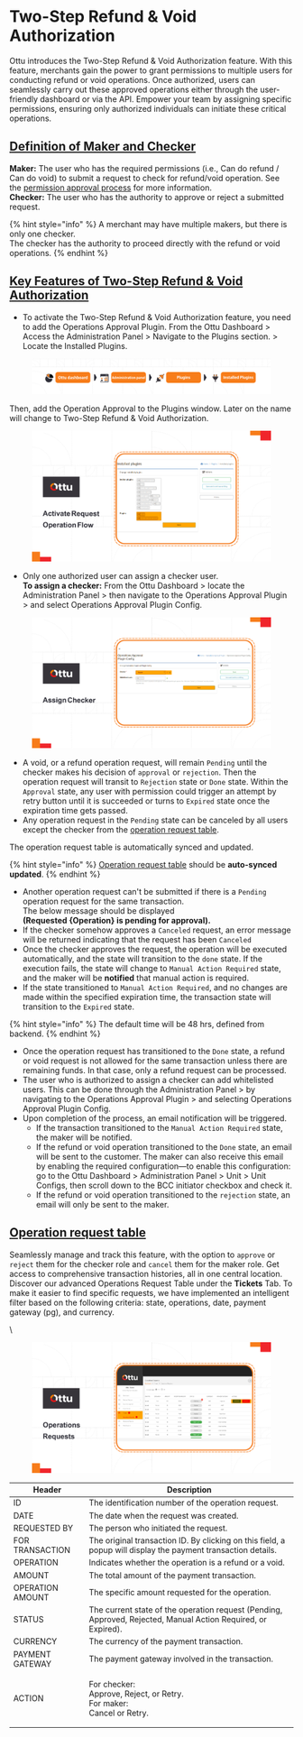 # Two-Step Refund & Void Authorization

Ottu introduces the Two-Step Refund & Void Authorization feature. With this feature, merchants gain the power to grant permissions to multiple users for conducting refund or void operations. Once authorized, users can seamlessly carry out these approved operations either through the user-friendly dashboard or via the API. Empower your team by assigning specific permissions, ensuring only authorized individuals can initiate these critical operations.

## [Definition of Maker and Checker](https://app.gitbook.com/s/iUKrMb9zLt5ZzGPUYDsK/\~/changes/407/user-guide/plugins/features/two-step-refund-and-void-authorization#definition-of-maker-and-checker)

**Maker:** The user who has the required permissions (i.e., Can do refund / Can do void) to submit a request to check for refund/void operation. See the [permission approval process](permission-approval-process.md) for more information.\
**Checker:** The user who has the authority to approve or reject a submitted request.

{% hint style="info" %}
A merchant may have multiple makers, but there is only one checker.\
The checker has the authority to proceed directly with the refund or void operations.
{% endhint %}

## [Key Features of Two-Step Refund & Void Authorization](https://app.gitbook.com/s/iUKrMb9zLt5ZzGPUYDsK/\~/changes/407/user-guide/plugins/features/two-step-refund-and-void-authorization#key-features-of-two-step-refund-and-void-authorization)

* To activate the Two-Step Refund & Void Authorization feature, you need to add the Operations Approval Plugin. From the Ottu Dashboard > Access the Administration Panel > Navigate to the Plugins section. > Locate the Installed Plugins.

<figure><img src="../../../.gitbook/assets/installed_plugins.png" alt=""><figcaption></figcaption></figure>

Then, add the Operation Approval to the Plugins window. Later on the name will change to Two-Step Refund & Void Authorization.&#x20;

<figure><img src="../../../.gitbook/assets/activate_request.png" alt=""><figcaption></figcaption></figure>

* Only one authorized user can assign a checker user. \
  **To assign a checker:** From the Ottu Dashboard > locate the Administration Panel > then navigate to the Operations Approval Plugin > and select Operations Approval Plugin Config.

<figure><img src="../../../.gitbook/assets/Assign_checker (1).png" alt=""><figcaption></figcaption></figure>

* A void, or a refund operation request, will remain `Pending` until the checker makes his decision of `approval` or `rejection`. Then the operation request will transit to `Rejection` state or `Done` state. Within the `Approval` state, any user with permission could trigger an attempt by retry button until it is succeeded or turns to `Expired` state once the expiration time gets passed.
* Any operation request in the `Pending` state can be canceled by all users except the checker from the [operation request table](two-step-refund-and-void-authorization.md#operation-request-table).

The operation request table is automatically synced and updated.

{% hint style="info" %}
[Operation request table](two-step-refund-and-void-authorization.md#operation-request-table) should be **auto-synced updated**.
{% endhint %}

* Another operation request can't be submitted if there is a `Pending` operation request for the same transaction.\
  The below message should be displayed\
  **(Requested {Operation} is pending for approval).**
* If the checker somehow approves a `Canceled` request, an error message will be returned indicating that the request has been `Canceled`
* Once the checker approves the request, the operation will be executed automatically, and the state will transition to the `done` state. If the execution fails, the state will change to `Manual Action Required` state, and the maker will be **notified** that manual action is required.
* If the state transitioned to `Manual Action Required`, and no changes are made within the specified expiration time, the transaction state will transition to the `Expired` state.

{% hint style="info" %}
The default time will be 48 hrs, defined from backend.
{% endhint %}

* Once the operation request has transitioned to the `Done` state, a refund or void request is not allowed for the same transaction unless there are remaining funds. In that case, only a refund request can be processed.
* The user who is authorized to assign a checker can add whitelisted users. This can be done through the Administration Panel > by navigating to the Operations Approval Plugin > and selecting Operations Approval Plugin Config.
* Upon completion of the process, an email notification will be triggered.
  * If the transaction transitioned to the `Manual Action Required` state, the maker will be notified.
  * If the refund or void operation transitioned to the `Done` state, an email will be sent to the customer. The maker can also receive this email by enabling the required configuration—to enable this configuration: go to the Ottu Dashboard > Administration Panel > Unit > Unit Configs, then scroll down to the BCC initiator checkbox and check it.
  * If the refund or void operation transitioned to the `rejection` state, an email will only be sent to the maker.

## [**Operation request table**](two-step-refund-and-void-authorization.md#operation-request-table)

Seamlessly manage and track this feature, with the option to `approve` or `reject` them for the checker role and `cancel` them for the maker role. Get access to comprehensive transaction histories, all in one central location. Discover our advanced Operations Request Table under the **Tickets** Tab. To make it easier to find specific requests, we have implemented an intelligent filter based on the following criteria: state, operations, date, payment gateway (pg), and currency.

\


<figure><img src="../../../.gitbook/assets/Operations_Requests.png" alt=""><figcaption></figcaption></figure>

| Header           | Description                                                                                                   |
| ---------------- | ------------------------------------------------------------------------------------------------------------- |
| ID               | The identification number of the operation request.                                                           |
| DATE             | The date when the request was created.                                                                        |
| REQUESTED BY     | The person who initiated the request.                                                                         |
| FOR TRANSACTION  | The original transaction ID. By clicking on this field, a popup will display the payment transaction details. |
| OPERATION        | Indicates whether the operation is a refund or a void.                                                        |
| AMOUNT           | The total amount of the payment transaction.                                                                  |
| OPERATION AMOUNT | The specific amount requested for the operation.                                                              |
| STATUS           | The current state of the operation request (Pending, Approved, Rejected, Manual Action Required, or Expired). |
| CURRENCY         | The currency of the payment transaction.                                                                      |
| PAYMENT GATEWAY  | The payment gateway involved in the transaction.                                                              |
| ACTION           | <p>For checker:<br>Approve, Reject, or Retry.<br>For maker:<br>Cancel or Retry.</p>                           |

##
